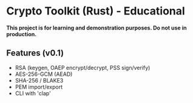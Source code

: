 # Crypto Toolkit (Rust) - Educational
**This project is for learning and demonstration purposes. Do not use in production.**

## Features (v0.1)
- RSA (keygen, OAEP encrypt/decrypt, PSS sign/verify)
- AES-256-GCM (AEAD)
- SHA-256 / BLAKE3
- PEM import/export
- CLI with 'clap'

